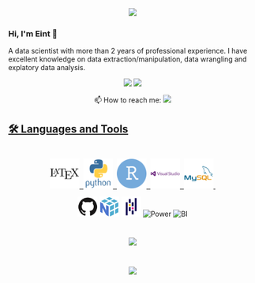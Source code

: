 <div id="header" align="center">
  <img src="https://media.giphy.com/media/v1.Y2lkPTc5MGI3NjExZTdlMTM1ZGE5ZjQwNTliMWEzNjhkMjAzY2VjNGEwNjM2N2UwY2ZjZCZlcD12MV9pbnRlcm5hbF9naWZzX2dpZklkJmN0PWc/l46CdeuaLbTjhzZWE/giphy.gif" width="100"/>

</div>

### Hi, I'm Eint 👋  

A data scientist with more than 2 years of professional experience. I have excellent knowledge on data extraction/manipulation, data wrangling and explatory data analysis.

<p align='center'>
   <a href="https://github-readme-stats.vercel.app/api?username=eintkyi&show_icons=true&theme=merko&count_private=true"><img
           height=150
           src="https://github-readme-stats.vercel.app/api?username=eintkyi&show_icons=true&theme=merko&count_private=true"/></a>
   <a href="https://github.com/eintkyi/github-readme-stats"><img height=150
                                                                  src="https://github-readme-stats.vercel.app/api/top-langs/?username=eintkyi&layout=compact&show_icons=true&theme=dark"/></a>
</p>

<p align='center'>
   📫 How to reach me: <a href="https://www.linkedin.com/in/eintkyi/">
       <img src="https://img.shields.io/badge/linkedin-%230077B5.svg?&style=for-the-badge&logo=linkedin&logoColor=white"/>
  
</p>


## 🛠 Languages and Tools

<div align="center" style="margin: 40px 0">

  <img src="https://github.com/devicons/devicon/blob/master/icons/latex/latex-original.svg" title="Latex" alt="Latex" width="60" height="60"/>&nbsp;
  <img src="https://github.com/devicons/devicon/blob/master/icons/python/python-original-wordmark.svg"  title="Python" alt="Python" width="60" height="60"/>&nbsp;
  <img src="https://github.com/devicons/devicon/blob/master/icons/rstudio/rstudio-original.svg" title="R" alt="R" width="60" height="60"/>&nbsp;
  <img src="https://github.com/devicons/devicon/blob/master/icons/visualstudio/visualstudio-plain-wordmark.svg" title="VS" alt="VS" width="60" height="60"/>&nbsp;
  <img src="https://github.com/devicons/devicon/blob/master/icons/mysql/mysql-original-wordmark.svg" title="MySQL"  alt="MySQL" width="60" height="60"/>&nbsp;
   
   </a>
  <img src="https://github.com/devicons/devicon/blob/master/icons/github/github-original.svg" title="Git" alt="Git" width="40" height="40"/>
  <img src="https://github.com/devicons/devicon/blob/master/icons/numpy/numpy-original.svg" title="Numpy" alt="Numpy" width="40" height="40"/>
  <img src="https://github.com/devicons/devicon/blob/master/icons/pandas/pandas-original.svg" title="Pandas" alt="Pandas" width="40" height="40"/>
  <img src="https://github.com/marclelijveld/Power-BI-Icons/blob/main/SVG/Power-Automate-Colored.svg" title="Power" alt="Power" width="40" height="40"/>
  <img src="https://github.com/marclelijveld/Power-BI-Icons/blob/main/SVG/Power-BI.svg" title="BI" alt="BI" width="40" height="40"/>
  

<div align="center" style="margin: 40px 0">
   <a href="https://github.com/eintkyi/github-profile-views-counter">
       <img width="175px" src="https://komarev.com/ghpvc/?username=eintkyi&color=DE002D">
   </a>
</div>

<div id="footer" align="center">
  <img src="https://media.giphy.com/media/v1.Y2lkPTc5MGI3NjExZTY3ODI5ZTViMDUxMTFhMzRmZTlkYTIwZTI3ZGY3NmY2ODBiNzY4NiZlcD12MV9pbnRlcm5hbF9naWZzX2dpZklkJmN0PWc/26BRwnEdWjXAjbhpm/giphy.gif" width="100"/>

</div>



